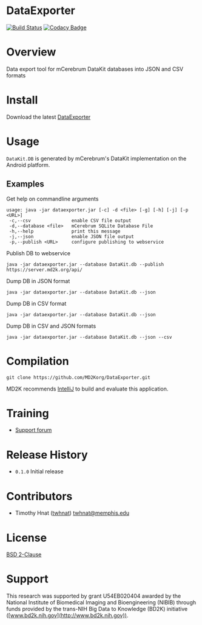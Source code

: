 # DataExporter
[![Build Status](https://travis-ci.org/MD2Korg/DataExporter.svg?branch=master)](https://travis-ci.org/MD2Korg/DataExporter)
[![Codacy Badge](https://api.codacy.com/project/badge/grade/1a3573d9d69f4a76a1da6d8b8d77388f)](https://www.codacy.com/app/twhnat/DataExporter)

# Overview
Data export tool for mCerebrum DataKit databases into JSON and CSV formats

# Install
Download the latest [DataExporter](https://github.com/MD2Korg/DataExporter/releases/latest)

# Usage
<!-- - Screen shots and basic instructions needed here -->
`DataKit.DB` is generated by mCerebrum's DataKit implementation on the Android platform.

## Examples
Get help on commandline arguments
```
usage: java -jar dataexporter.jar [-c] -d <file> [-g] [-h] [-j] [-p <URL>]
 -c,--csv               enable CSV file output
 -d,--database <file>   mCerebrum SQLite Database File
 -h,--help              print this message
 -j,--json              enable JSON file output
 -p,--publish <URL>     configure publishing to webservice
```

Publish DB to webservice
```
java -jar dataexporter.jar --database DataKit.db --publish https://server.md2k.org/api/
```

Dump DB in JSON format
```
java -jar dataexporter.jar --database DataKit.db --json
```

Dump DB in CSV format
```
java -jar dataexporter.jar --database DataKit.db --json
```

Dump DB in CSV and JSON formats
```
java -jar dataexporter.jar --database DataKit.db --json --csv
```


# Compilation
```
git clone https://github.com/MD2Korg/DataExporter.git
```

MD2K recommends [IntelliJ](https://www.jetbrains.com/idea/) to build and evaluate this application.

# Training
<!-- - [mCerebrum Documentation](https://mhealth.md2k.org/) -->
- [Support forum](https://mhealth.md2k.org/)

# Release History
- `0.1.0` Initial release

# Contributors
- Timothy Hnat ([twhnat](https://github.com/twhnat)) <twhnat@memphis.edu>

# License
[BSD 2-Clause](LICENSE)

# Support
This research was supported by grant U54EB020404 awarded by the National Institute of Biomedical Imaging and Bioengineering (NIBIB) through funds provided by the trans-NIH Big Data to Knowledge (BD2K) initiative ([www.bd2k.nih.gov](http://www.bd2k.nih.gov)).
